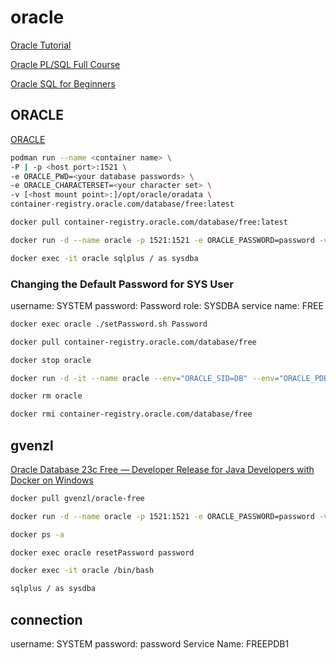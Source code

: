 # oracle


[Oracle Tutorial](https://www.oracletutorial.com/)

[Oracle PL/SQL Full Course](https://www.youtube.com/watch?v=yGU4YfSSjdM)

[Oracle SQL for Beginners](https://www.youtube.com/watch?v=yukL9vRalVo)

## ORACLE
[ORACLE](https://container-registry.oracle.com/)

```sh
podman run --name <container name> \
-P | -p <host port>:1521 \
-e ORACLE_PWD=<your database passwords> \
-e ORACLE_CHARACTERSET=<your character set> \
-v [<host mount point>:]/opt/oracle/oradata \
container-registry.oracle.com/database/free:latest

docker pull container-registry.oracle.com/database/free:latest

docker run -d --name oracle -p 1521:1521 -e ORACLE_PASSWORD=password -v oracle-volume:/opt/oracle/oradata container-registry.oracle.com/database/free:latest

docker exec -it oracle sqlplus / as sysdba
```

### Changing the Default Password for SYS User

username: SYSTEM
password: Password
role: SYSDBA
service name: FREE

```sh
docker exec oracle ./setPassword.sh Password

docker pull container-registry.oracle.com/database/free

docker stop oracle

docker run -d -it --name oracle --env="ORACLE_SID=DB" --env="ORACLE_PDB=PDB" --env="ORACLE_PWD=password" -p 1521:1521 container-registry.oracle.com/database/free

docker rm oracle

docker rmi container-registry.oracle.com/database/free
```

## gvenzl
[Oracle Database 23c Free — Developer Release for Java Developers with Docker on Windows](https://medium.com/oracledevs/oracle-database-23c-free-developer-release-for-java-developers-with-docker-on-windows-b164a7a61a91)

```sh
docker pull gvenzl/oracle-free

docker run -d --name oracle -p 1521:1521 -e ORACLE_PASSWORD=password -v oracle-volume:/opt/oracle/oradata gvenzl/oracle-free

docker ps -a

docker exec oracle resetPassword password

docker exec -it oracle /bin/bash

sqlplus / as sysdba
```

## connection
username: SYSTEM
password: password
Service Name: FREEPDB1

